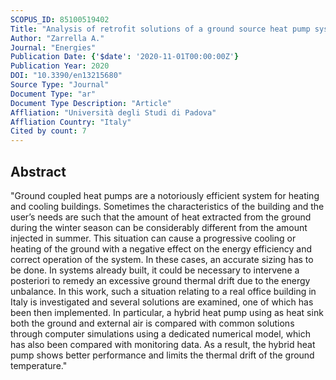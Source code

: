 ```yaml
---
SCOPUS_ID: 85100519402
Title: "Analysis of retrofit solutions of a ground source heat pump system: An Italian case study"
Author: "Zarrella A."
Journal: "Energies"
Publication Date: {'$date': '2020-11-01T00:00:00Z'}
Publication Year: 2020
DOI: "10.3390/en13215680"
Source Type: "Journal"
Document Type: "ar"
Document Type Description: "Article"
Affliation: "Università degli Studi di Padova"
Affliation Country: "Italy"
Cited by count: 7
---
```


## Abstract
"Ground coupled heat pumps are a notoriously efficient system for heating and cooling buildings. Sometimes the characteristics of the building and the user’s needs are such that the amount of heat extracted from the ground during the winter season can be considerably different from the amount injected in summer. This situation can cause a progressive cooling or heating of the ground with a negative effect on the energy efficiency and correct operation of the system. In these cases, an accurate sizing has to be done. In systems already built, it could be necessary to intervene a posteriori to remedy an excessive ground thermal drift due to the energy unbalance. In this work, such a situation relating to a real office building in Italy is investigated and several solutions are examined, one of which has been then implemented. In particular, a hybrid heat pump using as heat sink both the ground and external air is compared with common solutions through computer simulations using a dedicated numerical model, which has also been compared with monitoring data. As a result, the hybrid heat pump shows better performance and limits the thermal drift of the ground temperature."
